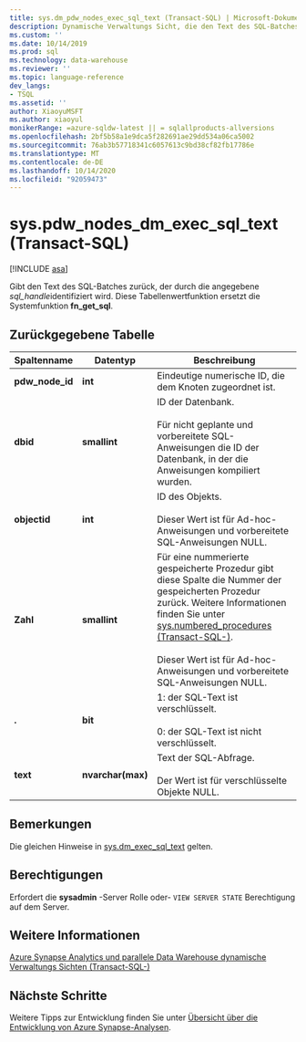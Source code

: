 ```yaml
---
title: sys.dm_pdw_nodes_exec_sql_text (Transact-SQL) | Microsoft-Dokumentation
description: Dynamische Verwaltungs Sicht, die den Text des SQL-Batches zurückgibt, der durch die angegebene sql_handle identifiziert wird.
ms.custom: ''
ms.date: 10/14/2019
ms.prod: sql
ms.technology: data-warehouse
ms.reviewer: ''
ms.topic: language-reference
dev_langs:
- TSQL
ms.assetid: ''
author: XiaoyuMSFT
ms.author: xiaoyul
monikerRange: =azure-sqldw-latest || = sqlallproducts-allversions
ms.openlocfilehash: 2bf5b58a1e9dca5f282691ae29dd534a06ca5002
ms.sourcegitcommit: 76ab3b57718341c6057613c9bd38cf82fb17786e
ms.translationtype: MT
ms.contentlocale: de-DE
ms.lasthandoff: 10/14/2020
ms.locfileid: "92059473"
---
```

# <a name="syspdw_nodes_dm_exec_sql_text-transact-sql"></a>sys.pdw_nodes_dm_exec_sql_text (Transact-SQL)
[!INCLUDE [asa](../../includes/applies-to-version/asa.md)]

Gibt den Text des SQL-Batches zurück, der durch die angegebene *sql_handle*identifiziert wird. Diese Tabellenwertfunktion ersetzt die Systemfunktion **fn_get_sql**.  
   
## <a name="table-returned"></a>Zurückgegebene Tabelle  
|Spaltenname|Datentyp|Beschreibung|  
|-----------------|---------------|-----------------|  
|**pdw_node_id**|**int**|Eindeutige numerische ID, die dem Knoten zugeordnet ist.|
|**dbid**|**smallint**|ID der Datenbank.<br /><br /> Für nicht geplante und vorbereitete SQL-Anweisungen die ID der Datenbank, in der die Anweisungen kompiliert wurden.|  
|**objectid**|**int**|ID des Objekts.<br /><br /> Dieser Wert ist für Ad-hoc-Anweisungen und vorbereitete SQL-Anweisungen NULL.|  
|**Zahl**|**smallint**|Für eine nummerierte gespeicherte Prozedur gibt diese Spalte die Nummer der gespeicherten Prozedur zurück. Weitere Informationen finden Sie unter [sys.numbered_procedures &#40;Transact-SQL-&#41;](../../relational-databases/system-catalog-views/sys-numbered-procedures-transact-sql.md).<br /><br /> Dieser Wert ist für Ad-hoc-Anweisungen und vorbereitete SQL-Anweisungen NULL.|  
|**.**|**bit**|1: der SQL-Text ist verschlüsselt.<br /><br /> 0: der SQL-Text ist nicht verschlüsselt.|  
|**text**|**nvarchar(max)**|Text der SQL-Abfrage.<br /><br /> Der Wert ist für verschlüsselte Objekte NULL.|  

## <a name="remarks"></a>Bemerkungen  
Die gleichen Hinweise in [sys.dm_exec_sql_text](./sys-dm-exec-sql-text-transact-sql.md?view=sql-server-ver15) gelten.  
  
## <a name="permissions"></a>Berechtigungen  
 Erfordert die **sysadmin** -Server Rolle oder- `VIEW SERVER STATE` Berechtigung auf dem Server.  
  
## <a name="see-also"></a>Weitere Informationen  
 [Azure Synapse Analytics und parallele Data Warehouse dynamische Verwaltungs Sichten &#40;Transact-SQL-&#41;](../../relational-databases/system-dynamic-management-views/sql-and-parallel-data-warehouse-dynamic-management-views.md)  

  ## <a name="next-steps"></a>Nächste Schritte
 Weitere Tipps zur Entwicklung finden Sie unter [Übersicht über die Entwicklung von Azure Synapse-Analysen](/azure/sql-data-warehouse/sql-data-warehouse-overview-develop).